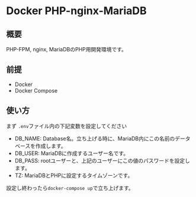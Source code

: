 # Docker PHP-nginx-MariaDB

## 概要
PHP-FPM, nginx, MariaDBのPHP用開発環境です。

## 前提
* Docker
* Docker Compose

## 使い方
まず `.env`ファイル内の下記変数を設定してください
* DB_NAME: Database名。立ち上げる時に、MariaDB内にこの名前のデータベースを作成します。
* DB_USER: MariaDBに作成するユーザー名です。 
* DB_PASS: rootユーザーと、上記のユーザーにこの値のパスワードを設定します。
* TZ: MariaDBとPHPに設定するタイムゾーンです。

設定し終わったら`docker-compose up`で立ち上げます。